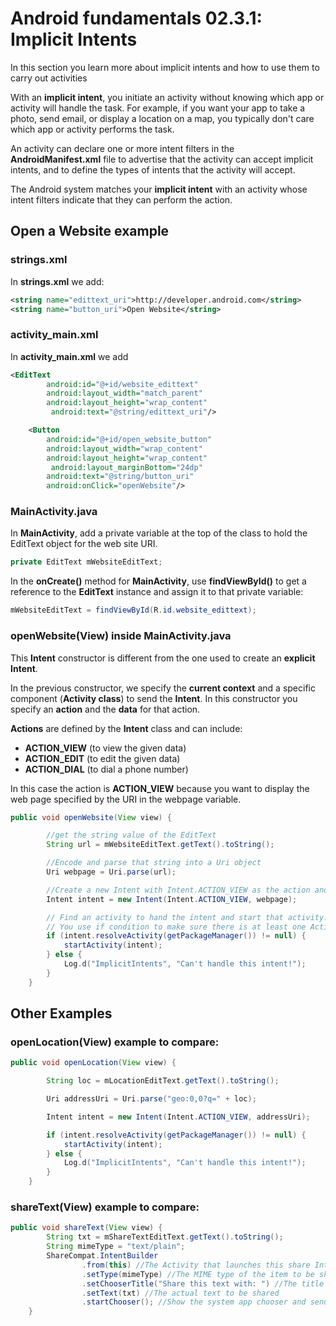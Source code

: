 # Android fundamentals 02.3.1: Implicit Intents

In this section you learn more about implicit intents and how to use them to carry out activities

With an **implicit intent**, you initiate an activity without knowing which app or activity will handle the task. For example, if you want your app to take a photo, send email, or display a location on a map, you typically don't care which app or activity performs the task.

An activity can declare one or more intent filters in the **AndroidManifest.xml** file to advertise that the activity can accept implicit intents, and to define the types of intents that the activity will accept.

The Android system matches your **implicit intent** with an activity whose intent filters indicate that they can perform the action.

## Open a Website example

### strings.xml
In **strings.xml** we add:

```xml
<string name="edittext_uri">http://developer.android.com</string>
<string name="button_uri">Open Website</string>

```
### activity_main.xml

In **activity_main.xml** we add
```xml
<EditText
        android:id="@+id/website_edittext"
        android:layout_width="match_parent"
        android:layout_height="wrap_content"
         android:text="@string/edittext_uri"/>

    <Button
        android:id="@+id/open_website_button"
        android:layout_width="wrap_content"
        android:layout_height="wrap_content"
         android:layout_marginBottom="24dp"
        android:text="@string/button_uri"
        android:onClick="openWebsite"/>

```

### MainActivity.java 

In **MainActivity**, add a private variable at the top of the class to hold the EditText object for the web site URI.

```java
private EditText mWebsiteEditText;
```

In the **onCreate()** method for **MainActivity**, use **findViewById()** to get a reference to the **EditText** instance and assign it to that private variable:

```java
mWebsiteEditText = findViewById(R.id.website_edittext);
```

### openWebsite(View) inside MainActivity.java

This **Intent** constructor is different from the one  used to create an **explicit Intent**. 

In the previous constructor, we specify the **current context** and a specific component (**Activity class**) to send the **Intent**. In this constructor you specify an **action** and the **data** for that action. 

**Actions** are defined by the **Intent** class and can include:
- **ACTION_VIEW** (to view the given data)
- **ACTION_EDIT** (to edit the given data)
- **ACTION_DIAL** (to dial a phone number)

In this case the action is **ACTION_VIEW** because you want to display the web page specified by the URI in the webpage variable.

```java
public void openWebsite(View view) {

        //get the string value of the EditText
        String url = mWebsiteEditText.getText().toString();

        //Encode and parse that string into a Uri object
        Uri webpage = Uri.parse(url);

        //Create a new Intent with Intent.ACTION_VIEW as the action and the URI as the data:
        Intent intent = new Intent(Intent.ACTION_VIEW, webpage);

        // Find an activity to hand the intent and start that activity.
        // You use if condition to make sure there is at least one Activity that can handle your requests
        if (intent.resolveActivity(getPackageManager()) != null) {
            startActivity(intent);
        } else {
            Log.d("ImplicitIntents", "Can't handle this intent!");
        }
    }
```

## Other Examples

### openLocation(View) example to compare:

```java
public void openLocation(View view) {

        String loc = mLocationEditText.getText().toString();

        Uri addressUri = Uri.parse("geo:0,0?q=" + loc);

        Intent intent = new Intent(Intent.ACTION_VIEW, addressUri);

        if (intent.resolveActivity(getPackageManager()) != null) {
            startActivity(intent);
        } else {
            Log.d("ImplicitIntents", "Can't handle this intent!");
        }
    }
```

### shareText(View) example to compare:

```java
public void shareText(View view) {
        String txt = mShareTextEditText.getText().toString();
        String mimeType = "text/plain";
        ShareCompat.IntentBuilder
                .from(this) //The Activity that launches this share Intent (this)
                .setType(mimeType) //The MIME type of the item to be shared
                .setChooserTitle("Share this text with: ") //The title that appears on the system app chooser
                .setText(txt) //The actual text to be shared
                .startChooser(); //Show the system app chooser and send the Intent
    }
```
